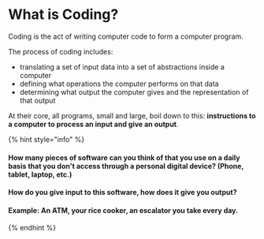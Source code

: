 # What is Coding?

Coding is the act of writing computer code to form a computer program.

The process of coding includes:

* translating a set of input data into a set of abstractions inside a computer
* defining what operations the computer performs on that data
* determining what output the computer gives and the representation of that output

At their core, all programs, small and large, boil down to this: **instructions to a computer to process an input and give an output**.

{% hint style="info" %}
#### How many pieces of software can you think of that you use on a daily basis that you don't access through a personal digital device? \(Phone, tablet, laptop, etc.\)

#### How do you give input to this software, how does it give you output?

#### Example: An ATM, your rice cooker, an escalator you take every day.
{% endhint %}



